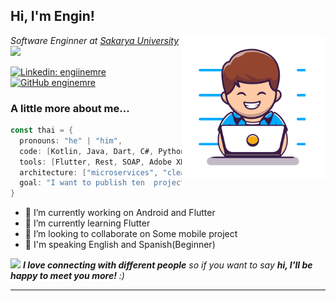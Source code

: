 

<h2> Hi, I'm Engin!</h2>
<img align='right' src="68377-coder-boy.gif" width="230">
<p><em>Software Enginner at <a href="https://www.sakarya.edu.tr">Sakarya University</a><img src="https://media.giphy.com/media/fYSnHlufseco8Fh93Z/giphy.gif" width="30">
</em></p>

[![Linkedin: engiinemre](https://img.shields.io/badge/-engiinemre-blue?style=flat-square&logo=Linkedin&logoColor=white&link=https://www.linkedin.com/in/engiinemre/)](https://www.linkedin.com/in/engiinemre/)
[![GitHub enginemre](https://img.shields.io/github/followers/enginemre?label=follow&style=social)](https://github.com/enginemre)

### A little more about me...  

```kotlin
const thai = {
  pronouns: "he" | "him",
  code: [Kotlin, Java, Dart, C#, Python],
  tools: [Flutter, Rest, SOAP, Adobe XD, Figma],
  architecture: ["microservices", "clean code, "design system pattern"],
  goal: "I want to publish ten  project before graduate"
}
```

- 🔭 I’m currently working on Android and Flutter
- 🌱 I’m currently learning Flutter
- 👯 I’m looking to collaborate on Some mobile project 
- 📖 I'm speaking English and Spanish(Beginner)

<img src="https://media.giphy.com/media/LnQjpWaON8nhr21vNW/giphy.gif" width="60"> <em><b>I love connecting with different people</b> so if you want to say <b>hi, I'll be happy to meet you more!</b> :)</em>

---


